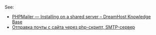 See:

- [PHPMailer — Installing on a shared server – DreamHost Knowledge Base](https://help.dreamhost.com/hc/en-us/articles/360031174411-PHPMailer-Installing-on-a-shared-server)
- [Отправка почты с сайта через php-скрипт, SMTP-сервер](https://www.nic.ru/help/otpravka-pochty-s-pomosh6yu-php-skripta_6789.html)
